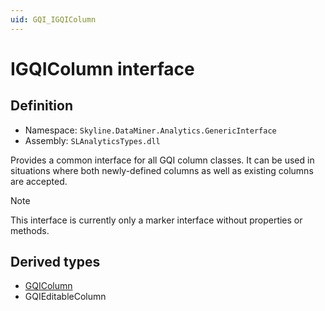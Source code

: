 ```yaml
---
uid: GQI_IGQIColumn
---
```


# IGQIColumn interface

## Definition

- Namespace: `Skyline.DataMiner.Analytics.GenericInterface`
- Assembly: `SLAnalyticsTypes.dll`

Provides a common interface for all GQI column classes. It can be used in situations where both newly-defined columns as well as existing columns are accepted.

> [!NOTE]
> This interface is currently only a marker interface without properties or methods.

## Derived types

- [GQIColumn](xref:GQI_GQIColumn)
- GQIEditableColumn

